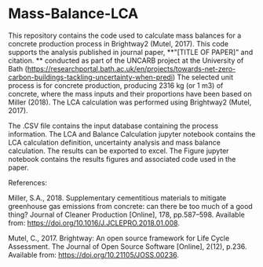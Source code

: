 # Mass-Balance-LCA
This repository contains the code used to calculate mass balances for a concrete production process in Brightway2 (Mutel, 2017). This code supports the analysis published in journal paper, **"[TITLE OF PAPER]" and citation. ** conducted as part of the UNCARB project at the University of Bath (https://researchportal.bath.ac.uk/en/projects/towards-net-zero-carbon-buildings-tackling-uncertainty-when-predi)
The selected unit process is for concrete production, producing 2316 kg (or 1 m3) of concrete, where the mass inputs and their proportions have been based on Miller (2018). The LCA calculation was performed using Brightway2 (Mutel, 2017). 

The .CSV file contains the input database containing the process information. 
The LCA and Balance Calculation jupyter notebook contains the LCA calculation definition, uncertainty analysis and mass balance calculation. The results can be exported to excel.
The Figure jupyter notebook contains the results figures and associated code used in the paper. 


References:

Miller, S.A., 2018. Supplementary cementitious materials to mitigate greenhouse gas emissions from concrete: can there be too much of a good thing? Journal of Cleaner Production [Online], 178, pp.587–598. Available from: https://doi.org/10.1016/J.JCLEPRO.2018.01.008.

Mutel, C., 2017. Brightway: An open source framework for Life Cycle Assessment. The Journal of Open Source Software [Online], 2(12), p.236. Available from: https://doi.org/10.21105/JOSS.00236.
